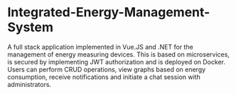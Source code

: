 # Integrated-Energy-Management-System

A full stack application implemented in Vue.JS and .NET for the management of energy measuring devices. This is
based on microservices, is secured by implementing JWT authorization and is deployed on Docker. Users can
perform CRUD operations, view graphs based on energy consumption, receive notifications and initiate a chat
session with administrators.

